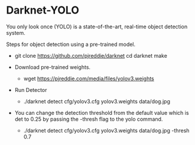 # Darknet-YOLO

You only look once (YOLO) is a state-of-the-art, real-time object detection system.

Steps for object detection using a pre-trained model.

  - git clone https://github.com/pjreddie/darknet
    cd darknet
    make
   
  - Download pre-trained weights.
    - wget https://pjreddie.com/media/files/yolov3.weights
    
   - Run Detector
     - ./darknet detect cfg/yolov3.cfg yolov3.weights data/dog.jpg
 
 - You can change the detection threshold from the default value which is det to 0.25
    by passing the -thresh <val> flag to the yolo command.
     - ./darknet detect cfg/yolov3.cfg yolov3.weights data/dog.jpg -thresh 0.7
  
